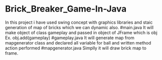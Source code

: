 # Brick_Breaker_Game-In-Java
In this project i have used swing concept with graphics libraries and staic generation of map of bricks which we can dynamic also.
#main.java
It will make object of class gameplay and passed in object of JFrame which is obj Ex. obj.add(gameplay)
#gameplay.java
It will generate map from mapgenerator class and declared all variable for ball and written method action performed
#mapgenerator.java
Simplly it will draw brick map to frame.
